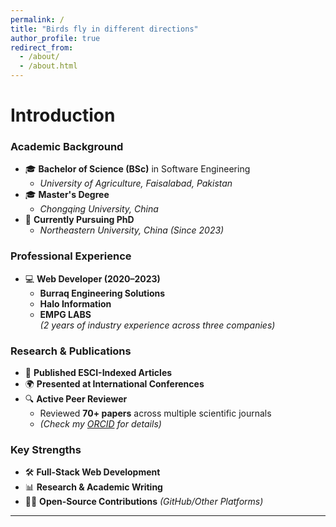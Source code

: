 ```yaml
---
permalink: /
title: "Birds fly in different directions"
author_profile: true
redirect_from: 
  - /about/
  - /about.html
---
```


# **Introduction**

### **Academic Background**
- 🎓 **Bachelor of Science (BSc)** in Software Engineering  
  - *University of Agriculture, Faisalabad, Pakistan*  
- 🎓 **Master's Degree**  
  - *Chongqing University, China*  
- 🔬 **Currently Pursuing PhD**  
  - *Northeastern University, China (Since 2023)*  

### **Professional Experience**
- 💻 **Web Developer (2020–2023)**  
  - **Burraq Engineering Solutions**  
  - **Halo Information**  
  - **EMPG LABS**  
  *(2 years of industry experience across three companies)*  

### **Research & Publications**
- 📜 **Published ESCI-Indexed Articles**  
- 🌍 **Presented at International Conferences**  
- 🔍 **Active Peer Reviewer**  
  - Reviewed **70+ papers** across multiple scientific journals  
  - *(Check my 
        <a href="https://orcid.org/0009-0009-0455-6034"><i class="ai ai-orcid ai-fw icon-pad-right"></i>ORCID</a>
      for details)*  

### **Key Strengths**
- 🛠️ **Full-Stack Web Development**  
- 📊 **Research & Academic Writing**  
- 🧑‍💻 **Open-Source Contributions** *(GitHub/Other Platforms)*  

---
